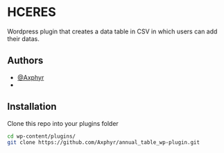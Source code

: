 
# HCERES

Wordpress plugin that creates a data table in CSV in which users can add their datas.

## Authors

- [@Axphyr](https://github.com/Axphyr)
- 



## Installation

Clone this repo into your plugins folder

```bash
cd wp-content/plugins/
git clone https://github.com/Axphyr/annual_table_wp-plugin.git
```
    

